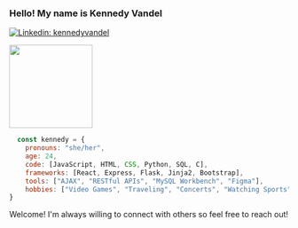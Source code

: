 ### Hello! My name is Kennedy Vandel</h2>

[![Linkedin: kennedyvandel](https://img.shields.io/badge/-kennedyvandel-blue?style=flat-square&logo=Linkedin&logoColor=white&link=https://www.linkedin.com/in/kennedyvandel/)](https://www.linkedin.com/in/kennedyvandel/)

<img src="https://media4.giphy.com/media/Wj7lNjMNDxSmc/giphy.gif?cid=ecf05e47ybbuohd2rwsclmsvs7h7b4ifmistjmlmv3hs0u56&ep=v1_gifs_search&rid=giphy.gif&ct=g" width="150" height="150">

```javascript
  const kennedy = {
    pronouns: "she/her",
    age: 24,
    code: [JavaScript, HTML, CSS, Python, SQL, C],
    frameworks: [React, Express, Flask, Jinja2, Bootstrap],
    tools: ["AJAX", "RESTful APIs", "MySQL Workbench", "Figma"],
    hobbies: ["Video Games", "Traveling", "Concerts", "Watching Sports", "PC Building"]
}
```
Welcome! I'm always willing to connect with others so feel free to reach out!</span></img>
